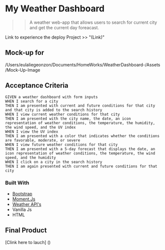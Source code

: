 # My Weather Dashboard

>>A weather web-app that allows users to search for current city and get the current day foreacast. 

Link to experience the deploy Project >> "(Link)"

## Mock-up for 
 /Users/eulaliegeonzon/Documents/HomeWorks/WeatherDashboard-/Assets/Mock-Up-Image


## Acceptance Criteria 

```
GIVEN a weather dashboard with form inputs
WHEN I search for a city
THEN I am presented with current and future conditions for that city and that city is added to the search history
WHEN I view current weather conditions for that city
THEN I am presented with the city name, the date, an icon representation of weather conditions, the temperature, the humidity, the wind speed, and the UV index
WHEN I view the UV index
THEN I am presented with a color that indicates whether the conditions are favorable, moderate, or severe
WHEN I view future weather conditions for that city
THEN I am presented with a 5-day forecast that displays the date, an icon representation of weather conditions, the temperature, the wind speed, and the humidity
WHEN I click on a city in the search history
THEN I am again presented with current and future conditions for that city
```

### Built With 

* [Bootstrap](https://getbootstrap.com/)
* [Moment.Js](https://momentjs.com/)
* [Weather API's](https://openweathermap.org/api)
* Vanilla Js
* HTML

## Final Product

[Clink here to lauch] ()

